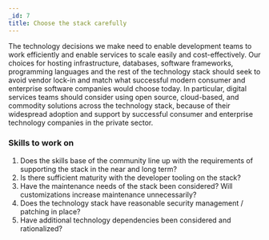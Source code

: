 ```yaml
---
_id: 7
title: Choose the stack carefully
---
```


The technology decisions we make need to enable development teams to work efficiently and enable services to scale easily and cost-effectively. Our choices for hosting infrastructure, databases, software frameworks, programming languages and the rest of the technology stack should seek to avoid vendor lock-in and match what successful modern consumer and enterprise software companies would choose today. In particular, digital services teams should consider using open source, cloud-based, and commodity solutions across the technology stack, because of their widespread adoption and support by successful consumer and enterprise technology companies in the private sector. 

### Skills to work on

1. Does the skills base of the community line up with the requirements of supporting the stack in the near and long term? 
1. Is there sufficient maturity with the developer tooling on the stack?
1. Have the maintenance needs of the stack been considered? Will customizations increase maintenance unnecessarily?
1. Does the technology stack have reasonable security management / patching in place?
1. Have additional technology dependencies been considered and rationalized?
